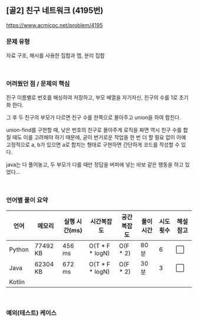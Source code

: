 ## [골2] 친구 네트워크 (4195번)

https://www.acmicpc.net/problem/4195

### 문제 유형

자료 구조, 해시를 사용한 집합과 맵, 분리 집합

<br>

### 어려웠던 점 / 문제의 핵심

친구 이름별로 번호를 해싱하여 저장하고, 부모 배열을 자기자신, 친구의 수를 1로 초기화 한다.

그 후 두 친구의 부모가 다르면 친구 수를 한쪽으로 몰아주고 union을 하여 합친다.

union-find를 구현할 때, 낮은 번호의 친구로 몰아주게 로직을 짜면 역시 친구 수를 합칠 때도 이를 고려해야 하기 때문에, 굳이 번거로운 작업을 한 번 더 할 필요 없이 아예 고정적으로 a, b가 있으면 a로 합치는 형태로 구현하면 간단하게 코드를 작성할 수 있다.

java는 다 풀어놓고, 두 부모가 다를 때만 정답을 버퍼에 넣는 바보 같은 행동을 하고 있었다...

<br>

### 언어별 풀이 요약

| 언어   | 메모리   | 실행 시간(ms) | 시간복잡도      | 공간복잡도 | 풀이 시간 | 시도 횟수 | 해설 참고            |
| ------ | -------- | ------------- | --------------- | ---------- | --------- | --------- | -------------------- |
| Python | 77492 KB | 456 ms        | O(T * F * logN) | O(F * 2)   | 80분      | 6         | :white_large_square: |
| Java   | 62304 KB | 672 ms        | O(T * F * logN) | O(F * 2)   | 30분      | 3         | :white_large_square: |
| Kotlin |          |               |                 |            |           |           |                      |

<br>

### 예외(테스트) 케이스

```
```

